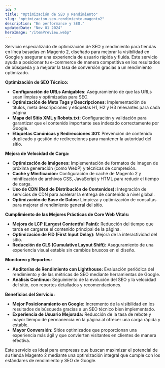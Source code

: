 ```yaml
---
id: 7
title: "Optimización de SEO y Rendimiento"
slug: "optimizacion-seo-rendimiento-magento2"
description: "En performance y SEO."
updatedDate: "Nov 01 2024"
heroImage: "/itemPreview.webp"
---
```

Servicio especializado de optimización de SEO y rendimiento para tiendas en línea basadas en Magento 2, diseñado para mejorar la visibilidad en Google y asegurar una experiencia de usuario rápida y fluida. Este servicio ayuda a posicionar tu e-commerce de manera competitiva en los resultados de búsqueda y a mejorar la tasa de conversión gracias a un rendimiento optimizado.

__Optimización de SEO Técnico:__
* __Configuración de URLs Amigables:__ Aseguramiento de que las URLs sean limpias y optimizadas para SEO.
* __Optimización de Meta Tags y Descripciones:__ Implementación de títulos, meta descripciones y etiquetas H1, H2 y H3 relevantes para cada página.
* __Mapa del Sitio XML y Robots.txt:__ Configuración y validación para garantizar que el contenido importante sea indexado correctamente por Google.
* __Etiquetas Canónicas y Redirecciones 301:__ Prevención de contenido duplicado y gestión de redirecciones para mantener la autoridad del sitio.

__Mejora de Velocidad de Carga:__
* __Optimización de Imágenes:__ Implementación de formatos de imagen de próxima generación (como WebP) y técnicas de compresión.
* __Caché y Minificación:__ Configuración de caché de Magento 2 y minificación de archivos CSS, JavaScript y HTML para reducir el tiempo de carga.
* __Uso de CDN (Red de Distribución de Contenidos):__ Integración de servicios de CDN para acelerar la entrega de contenido a nivel global.
* __Optimización de Base de Datos:__ Limpieza y optimización de consultas para mejorar el rendimiento general del sitio.

__Cumplimiento de las Mejores Prácticas de Core Web Vitals:__
* __Mejora de LCP (Largest Contentful Paint):__ Reducción del tiempo que tarda en cargarse el contenido principal de la página.
* __Optimización de FID (First Input Delay):__ Mejora de la interactividad del sitio.
* __Reducción de CLS (Cumulative Layout Shift):__ Aseguramiento de una experiencia visual estable sin cambios bruscos en el diseño.


__Monitoreo y Reportes:__
* __Auditorías de Rendimiento con Lighthouse:__ Evaluación periódica del rendimiento y de las métricas de SEO mediante herramientas de Google.
* __Análisis Continuo:__ Seguimiento de la evolución del SEO y la velocidad del sitio, con reportes detallados y recomendaciones.


__Beneficios del Servicio:__
* __Mejor Posicionamiento en Google:__ Incremento de la visibilidad en los resultados de búsqueda gracias a un SEO técnico bien implementado.
* __Experiencia de Usuario Mejorada:__ Reducción de la tasa de rebote y mayor tiempo de permanencia en la página al ofrecer una carga rápida y estable.
* __Mayor Conversión:__ Sitios optimizados que proporcionan una experiencia más ágil y que convierten visitantes en clientes de manera efectiva.

Este servicio es ideal para empresas que buscan maximizar el potencial de su tienda Magento 2 mediante una optimización integral que cumple con los estándares de rendimiento y SEO de Google.

